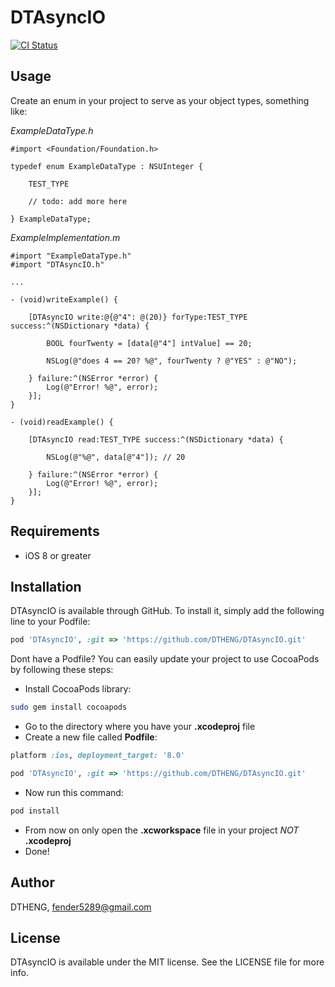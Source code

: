 # DTAsyncIO

[![CI Status](http://img.shields.io/travis/DTHENG/DTAsyncIO.svg?style=flat)](https://travis-ci.org/DTHENG/DTAsyncIO)

## Usage

Create an enum in your project to serve as your object types, something like:

_ExampleDataType.h_

```obj-c
#import <Foundation/Foundation.h>

typedef enum ExampleDataType : NSUInteger {

	TEST_TYPE

	// todo: add more here

} ExampleDataType;
```
	
_ExampleImplementation.m_

```obj-c
#import "ExampleDataType.h"
#import "DTAsyncIO.h"

...

- (void)writeExample() {
			
	[DTAsyncIO write:@{@"4": @(20)} forType:TEST_TYPE success:^(NSDictionary *data) {
	
		BOOL fourTwenty = [data[@"4"] intValue] == 20;
		
		NSLog(@"does 4 == 20? %@", fourTwenty ? @"YES" : @"NO");
		
	} failure:^(NSError *error) {
		Log(@"Error! %@", error);
	}];
}

- (void)readExample() {
	
	[DTAsyncIO read:TEST_TYPE success:^(NSDictionary *data) {
	
		NSLog(@"%@", data[@"4"]); // 20
		
	} failure:^(NSError *error) {
		Log(@"Error! %@", error);
	}];
}
```

## Requirements

- iOS 8 or greater

## Installation

DTAsyncIO is available through GitHub. To install it, simply add the following line to your Podfile:

```ruby
pod 'DTAsyncIO', :git => 'https://github.com/DTHENG/DTAsyncIO.git'
```

Dont have a Podfile? You can easily update your project to use CocoaPods by following these steps:

- Install CocoaPods library:
```sh
sudo gem install cocoapods
```
- Go to the directory where you have your __.xcodeproj__ file
- Create a new file called __Podfile__:
```ruby
platform :ios, deployment_target: '8.0'

pod 'DTAsyncIO', :git => 'https://github.com/DTHENG/DTAsyncIO.git'
```
- Now run this command:
```sh
pod install
```
- From now on only open the __.xcworkspace__ file in your project _NOT_ __.xcodeproj__
- Done!

## Author

DTHENG, fender5289@gmail.com

## License

DTAsyncIO is available under the MIT license. See the LICENSE file for more info.

